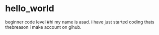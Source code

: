 # hello_world
beginner code level
#hi my name is asad. i have just started coding thats thebreason i make account on gihub.
